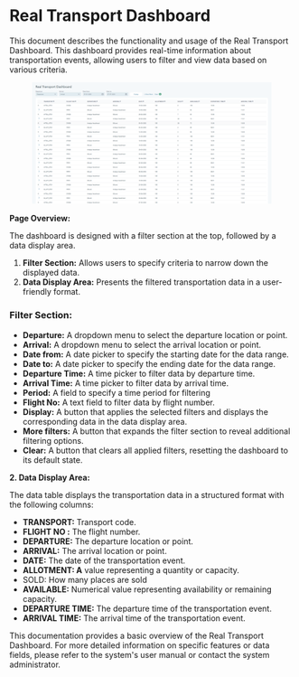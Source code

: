 # Real Transport Dashboard

This document describes the functionality and usage of the Real Transport Dashboard. This dashboard provides real-time information about transportation events, allowing users to filter and view data based on various criteria.

<figure><img src=".gitbook/assets/image (132).png" alt=""><figcaption></figcaption></figure>

**Page Overview:**

The dashboard is designed with a filter section at the top, followed by a data display area.

1. **Filter Section:** Allows users to specify criteria to narrow down the displayed data.
2. **Data Display Area:** Presents the filtered transportation data in a user-friendly format.

### **Filter Section:**

* **Departure:** A dropdown menu to select the departure location or point.
* **Arrival:** A dropdown menu to select the arrival location or point.
* **Date from:** A date picker to specify the starting date for the data range.
* **Date to:** A date picker to specify the ending date for the data range.
* **Departure Time:** A time picker to filter data by departure time.
* **Arrival Time:** A time picker to filter data by arrival time.
* **Period:** A field to specify a time period for filtering&#x20;
* **Flight No:** A text field to filter data by flight number.
* **Display:** A button that applies the selected filters and displays the corresponding data in the data display area.
* **More filters:** A button that expands the filter section to reveal additional filtering options.
* **Clear:** A button that clears all applied filters, resetting the dashboard to its default state.

**2. Data Display Area:**

The data table displays the transportation data in a structured format with the following columns:

* **TRANSPORT:** Transport code.
* **FLIGHT NO :** The flight number.
* **DEPARTURE:** The departure location or point.
* **ARRIVAL:** The arrival location or point.
* **DATE:** The date of the transportation event.
* **ALLOTMENT: A** value representing a quantity or capacity.
* SOLD: How many places are sold
* **AVAILABLE:** Numerical value representing availability or remaining capacity.
* **DEPARTURE TIME:** The departure time of the transportation event.
* **ARRIVAL TIME:** The arrival time of the transportation event.

This documentation provides a basic overview of the Real Transport Dashboard. For more detailed information on specific features or data fields, please refer to the system's user manual or contact the system administrator.
